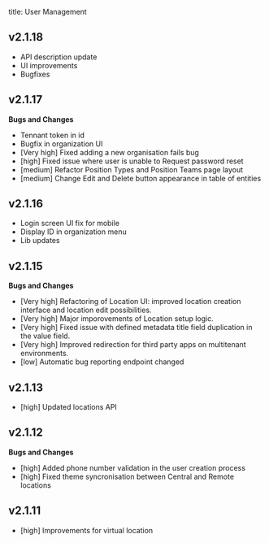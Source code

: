 title: User Management


## v2.1.18
- API description update
- UI improvements
- Bugfixes

## v2.1.17

**Bugs and Changes**

- Tennant token in id
- Bugfix in organization UI
- [Very high] Fixed adding a new organisation fails bug
- [high] Fixed issue where user is unable to Request password reset
- [medium] Refactor Position Types and Position Teams page layout
- [medium] Change Edit and Delete button appearance in table of entities

## v2.1.16

- Login screen UI fix for mobile
- Display ID in organization menu
- Lib updates

## v2.1.15

**Bugs and Changes**

- [Very high] Refactoring of Location UI: improved location creation interface and location edit possibilities.
- [Very high] Major imporovements of Location setup logic.
- [Very high] Fixed issue with defined metadata title field duplication in the value field.
- [Very high] Improved redirection for third party apps on multitenant environments.
- [low] Automatic bug reporting endpoint changed


## v2.1.13

- [high] Updated locations API 

## v2.1.12

**Bugs and Changes**

- [high] Added phone number validation in the user creation process
- [high] Fixed theme syncronisation between Central and Remote locations


## v2.1.11

- [high] Improvements for virtual location

